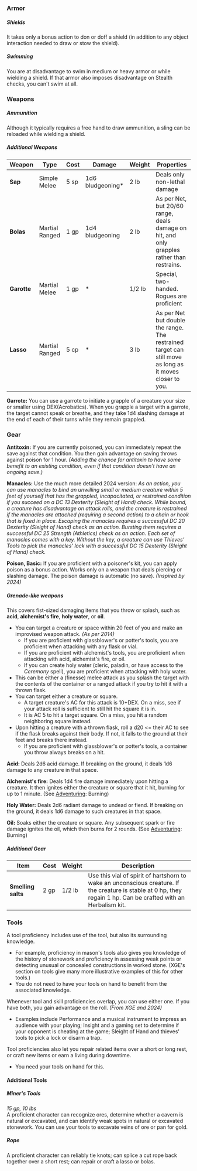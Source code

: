 ### Armor

##### Shields
It takes only a bonus action to don or doff a shield (in addition to any object interaction needed to draw or stow the shield).

##### Swimming
You are at disadvantage to swim in medium or heavy armor or while wielding a shield. If that armor also imposes disadvantage on Stealth checks, you can't swim at all.

### Weapons

##### Ammunition
Although it typically requires a free hand to draw ammunition, a sling can be reloaded while wielding a shield.  

<!--
Quarterstaff 
Can be used to attack with each end, as if you held a d6 bludgeoning weapon in each hand.
If you have proficiency with martial weapons or monk weapons, you can make an attack with a quarterstaff as a reach weapon. You must be holding the weapon in two hands to do this, and the damage die on a hit is a d6.

Spear
If you have proficiency with martial weapons or monk weapons, you can make an attack with a spear as a reach weapon. You must be holding the weapon in two hands to do this, and the damage die on a hit is a d6.
-->

##### Additional Weapons

| Weapon      | Type           | Cost | Damage           | Weight | Properties                                                                                               |
| ----------- | -------------- | ---- | ---------------- | ------ | -------------------------------------------------------------------------------------------------------- |
| **Sap**     | Simple Melee   | 5 sp | 1d6 bludgeoning* | 2 lb   | Deals only non-lethal damage                                                                             |
| **Bolas**   | Martial Ranged | 1 gp | 1d4 bludgeoning  | 2 lb   | As per Net, but 20/60 range, deals damage on hit, and only grapples rather than restrains.               |
| **Garotte** | Martial Melee  | 1 gp | \*               | 1/2 lb | Special, two-handed.  <br>Rogues are proficient                                                          |
| **Lasso**   | Martial Ranged | 5 cp | *                | 3 lb   | As per Net but double the range. The restrained target can still move as long as it moves closer to you. |

**Garrote:** You can use a garrote to initiate a grapple of a creature your size or smaller using DEX(Acrobatics). When you grapple a target with a garrote, the target cannot speak or breathe, and they take 1d4 slashing damage at the end of each of their turns while they remain grappled.

### Gear

**Antitoxin:** If you are currently poisoned, you can immediately repeat the save against that condition.  You then gain advantage on saving throws against poison for 1 hour.  *(Adding the chance for antitoxin to have some benefit to an existing condition, even if that condition doesn't have an ongoing save.)*

**Manacles:** Use the much more detailed 2024 version: *As an action, you can use manacles to bind an unwilling small or medium creature within 5 feet of yourself that has the grappled, incapacitated, or restrained condition if you succeed on a DC 13 Dexterity (Sleight of Hand) check. While bound, a creature has disadvantage on attack rolls, and the creature is restrained if the manacles are attached (requiring a second action) to a chain or hook that is fixed in place. Escaping the manacles requires a successful DC 20 Dexterity (Sleight of Hand) check as an action. Bursting them requires a successful DC 25 Strength (Athletics) check as an action. Each set of manacles comes with a key. Without the key, a creature can use Thieves' Tools to pick the manacles' lock with a successful DC 15 Dexterity (Sleight of Hand) check.*

**Poison, Basic:** If you are proficient with a poisoner's kit, you can apply poison as a bonus action. Works only on a weapon that deals piercing or slashing damage. The poison damage is automatic (no save). *(Inspired by 2024)*

##### Grenade-like weapons

This covers fist-sized damaging items that you throw or splash, such as **acid**, **alchemist's fire**, **holy water**, or **oil**.

+ You can target a creature or space within 20 feet of you and make an improvised weapon attack. *(As per 2014)*
	+ If you are proficient with glassblower's or potter's tools, you are proficient when attacking with any flask or vial.
	+ If you are proficient with alchemist's tools, you are proficient when attacking with acid, alchemist's fire, or oil.
	+ If you can create holy water (cleric, paladin, or have access to the *Ceremony* spell), you are proficient when attacking with holy water.
+ This can be either a (finesse) melee attack as you splash the target with the contents of the container or a ranged attack if you try to hit it with a thrown flask.
+ You can target either a creature or square.
	+ A target creature's AC for this attack is 10+DEX. On a miss, see if your attack roll is sufficient to still hit the square it is in.
	+ It is AC 5 to hit a target square. On a miss, you hit a random neighboring square instead.
+ Upon hitting a creature with a thrown flask, roll a d20 <= their AC to see if the flask breaks against their body.  If not, it falls to the ground at their feet and breaks there instead.
	+ If you are proficient with glassblower's or potter's tools, a container you throw always breaks on a hit.

**Acid:**  Deals 2d6 acid damage. If breaking on the ground, it deals 1d6 damage to any creature in that space.

**Alchemist's fire:**  Deals 1d4 fire damage immediately upon hitting a creature. It then ignites either the creature or square that it hit, burning for up to 1 minute. (See [Adventuring](Adventuring.md): Burning) 

**Holy Water:** Deals 2d6 radiant damage to undead or fiend.  If breaking on the ground, it deals 1d6 damage to such creatures in that space.

**Oil:** Soaks either the creature or square. Any subsequent spark or fire damage ignites the oil, which then burns for 2 rounds. (See [Adventuring](Adventuring.md): Burning) 

##### Additional Gear

| Item               | Cost | Weight | Description                                                                                                                                                      |
| ------------------ | ---- | ------ | ---------------------------------------------------------------------------------------------------------------------------------------------------------------- |
| **Smelling salts** | 2 gp | 1/2 lb | Use this vial of spirit of hartshorn to wake an unconscious creature. If the creature is stable at 0 hp, they regain 1 hp. Can be crafted with an Herbalism kit. |

### Tools

A tool proficiency includes use of the tool, but also its surrounding knowledge.

* For example, proficiency in mason's tools also gives you knowledge of the history of stonework and proficiency in assessing weak points or detecting unusual or concealed constructions in worked stone. (XGE's section on tools give many more illustrative examples of this for other tools.)
* You do not need to have your tools on hand to benefit from the associated knowledge.

Whenever tool and skill proficiencies overlap, you can use either one.  If you have both, you gain advantage on the roll.  *(From XGE and 2024)*

+ Examples include Performance and a musical instrument to impress an audience with your playing; Insight and a gaming set to determine if your opponent is cheating at the game; Sleight of Hand and thieves' tools to pick a lock or disarm a trap.

Tool proficiencies also let you repair related items over a short or long rest, or craft new items or earn a living during downtime. 

+ You need your tools on hand for this.

#### Additional Tools

##### Miner's Tools
*15 gp, 10 lbs*  
A proficient character can recognize ores, determine whether a cavern is natural or excavated, and can identify weak spots in natural or excavated stonework. You can use your tools to excavate veins of ore or pan for gold.

##### Rope
A proficient character can reliably tie knots; can splice a cut rope back together over a short rest; can repair or craft a lasso or bolas.

